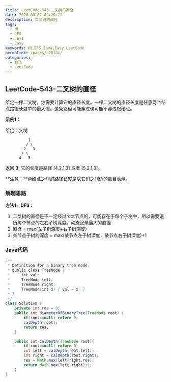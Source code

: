 ```yaml
---
title: LeetCode-543-二叉树的直径
date: 2020-08-07 09:29:27
description: 二叉树的直径
tags: 
  - 树
  - DFS
  - Java
  - Easy
keywords: 树,DFS,Java,Easy,LeetCode
permalink: /pages/a78f8c/
categories: 
  - 算法
  - LeetCode
---
```


## LeetCode-543-二叉树的直径

给定一棵二叉树，你需要计算它的直径长度。一棵二叉树的直径长度是任意两个结点路径长度中的最大值。这条路径可能穿过也可能不穿过根结点。

<!--more-->

**示例1：**

给定二叉树

```
          1
         / \
        2   3
       / \     
      4   5  
```

返回 **3**, 它的长度是路径 [4,2,1,3] 或者 [5,2,1,3]。

 

**注意：**两结点之间的路径长度是以它们之间边的数目表示。

### 解题思路

**方法1、DFS：**

1. 二叉树的直径是不一定经过root节点的，可能存在于每个子树中，所以需要遍历每个节点的左右子树深度。动态记录最大的直径
2. 直径 = max(左子树深度+右子树深度)
3. 某节点子树的深度 = max(某节点左子树深度，某节点右子树深度)+1

### Java代码

```java
/**
 * Definition for a binary tree node.
 * public class TreeNode {
 *     int val;
 *     TreeNode left;
 *     TreeNode right;
 *     TreeNode(int x) { val = x; }
 * }
 */
class Solution {
    private int res = 0;
    public int diameterOfBinaryTree(TreeNode root) {
        if(root==null) return 0;
        calDepth(root);
        return res;
    }

    public int calDepth(TreeNode root){
        if(root==null) return 0;
        int left = calDepth(root.left);
        int right = calDepth(root.right);
        res = Math.max(left+right,res);
        return Math.max(left,right)+1;
    }
}
```



